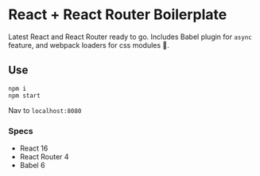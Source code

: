 # React + React Router Boilerplate
Latest React and React Router ready to go. Includes Babel plugin for `async` feature, and webpack loaders for css modules 🎨.

## Use
```
npm i
npm start
```
Nav to `localhost:8080`

### Specs
* React 16
* React Router 4
* Babel 6
